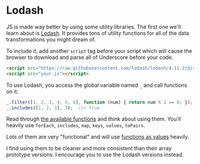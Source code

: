 # Lodash
JS is made way better by using some utility libraries.
The first one we'll learn about is [Lodash](https://lodash.com).
It provides tons of utility functions for all of the data transformations you might dream of.

To include it, add another `script` tag before your script which will cause the browser to download and parse all of Underscore before your code.
```html
<script src="https://raw.githubusercontent.com/lodash/lodash/4.11.2/dist/lodash.js"></script>
<script src="your.js"></script>
```

To use Lodash, you access the global variable named `_` and call functions on it.
```js
_.filter([1, 2, 3, 4, 5, 6], function (num) { return num % 2 == 0; });  //> [2, 4, 6]
_.includes([1, 2, 3], 3);  //> true
```

Read through [the available functions](https://lodash.com/docs) and think about using them.
You'll heavily use `forEach`, `includes`, `map`, `keys`, `values`, `toPairs`.

Lots of them are very "functional" and will use [functions as values](anonfunctions.md) heavily.

I find using them to be cleaner and more consistent than their array prototype versions.
I encourage you to use the Lodash versions instead.
